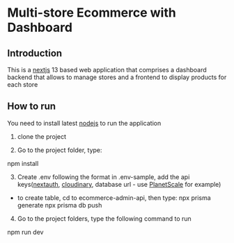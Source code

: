 # Multi-store Ecommerce with Dashboard

## Introduction

This is a [nextjs](https://nextjs.org/) 13 based web application that comprises a dashboard backend that allows to manage stores and a frontend to display products for each store

## How to run

You need to install latest [nodejs](https://nodejs.org/en) to run the application

1. clone the project

2. Go to the project folder, type:

npm install

3. Create .env following the format in .env-sample, add the api keys([nextauth](https://next-auth.js.org/), [cloudinary](https://cloudinary.com/), database url - use [PlanetScale](https://planetscale.com/) for example)

 - to create table, cd to ecommerce-admin-api, then type:
    npx prisma generate
    npx prisma db push

4. Go to the project folders, type the following command to run

npm run dev
